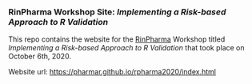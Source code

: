### RinPharma Workshop Site: _Implementing a Risk-based Approach to R Validation_

This repo contains the website for the [RinPharma](https://rinpharma.com) Workshop titled _Implementing a Risk-based Approach to R Validation_ that took place on October 6th, 2020.

Website url: https://pharmar.github.io/rpharma2020/index.html